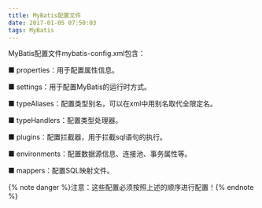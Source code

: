 ```yaml
---
title: MyBatis配置文件
date: 2017-01-05 07:50:03
tags: MyBatis
---
```

MyBatis配置文件mybatis-config.xml包含：

■ properties：用于配置属性信息。

■ settings：用于配置MyBatis的运行时方式。

■ typeAliases：配置类型别名，可以在xml中用别名取代全限定名。

■ typeHandlers：配置类型处理器。
<!--more-->
■ plugins：配置拦截器，用于拦截sql语句的执行。

■ environments：配置数据源信息、连接池、事务属性等。

■ mappers：配置SQL映射文件。

{% note danger %}注意：这些配置必须按照上述的顺序进行配置！{% endnote %}
